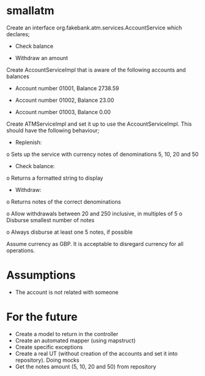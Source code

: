 # smallatm

Create an interface org.fakebank.atm.services.AccountService which declares;

-  Check balance

-  Withdraw an amount

Create AccountServiceImpl that is aware of the following accounts and balances

-  Account number 01001, Balance 2738.59

-  Account number 01002, Balance 23.00

-  Account number 01003, Balance 0.00

Create ATMServiceImpl and set it up to use the AccountServiceImpl. This should have the following behaviour;

- Replenish:

o Sets up the service with currency notes of denominations 5, 10, 20 and 50

- Check balance:

o Returns a formatted string to display

- Withdraw:

o Returns notes of the correct denominations

o Allow withdrawals between 20 and 250 inclusive, in multiples of 5 o Disburse smallest number of notes

o Always disburse at least one 5 notes, if possible

Assume currency as GBP. It is acceptable to disregard currency for all operations.

# Assumptions
- The account is not related with someone

# For the future
- Create a model to return in the controller
- Create an automated mapper (using mapstruct)
- Create specific exceptions
- Create a real UT (without creation of the accounts and set it into repository). Doing mocks
- Get the notes amount (5, 10, 20 and 50) from repository